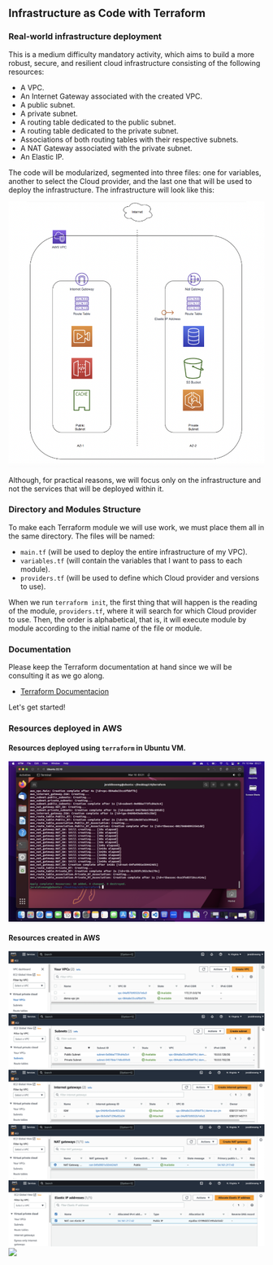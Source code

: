 ## Infrastructure as Code with Terraform

### Real-world infrastructure deployment

This is a medium difficulty mandatory activity, which aims to build a more robust, secure, and resilient cloud infrastructure consisting of the following resources:

- A VPC.
- An Internet Gateway associated with the created VPC.
- A public subnet.
- A private subnet.
- A routing table dedicated to the public subnet.
- A routing table dedicated to the private subnet.
- Associations of both routing tables with their respective subnets.
- A NAT Gateway associated with the private subnet.
- An Elastic IP.

The code will be modularized, segmented into three files: one for variables, another to select the Cloud provider, and the last one that will be used to deploy the infrastructure. The infrastructure will look like this:

![](images/vpc-aws.png)

Although, for practical reasons, we will focus only on the infrastructure and not the services that will be deployed within it.

### Directory and Modules Structure

To make each Terraform module we will use work, we must place them all in the same directory. The files will be named:

- `main.tf` (will be used to deploy the entire infrastructure of my VPC).
- `variables.tf` (will contain the variables that I want to pass to each module).
- `providers.tf` (will be used to define which Cloud provider and versions to use).

When we run `terraform init`, the first thing that will happen is the reading of the module, `providers.tf`, where it will search for which Cloud provider to use. Then, the order is alphabetical, that is, it will execute module by module according to the initial name of the file or module.

### Documentation

Please keep the Terraform documentation at hand since we will be consulting it as we go along.

- [Terraform Documentacion](https://registry.terraform.io/providers/hashicorp/aws/latest/docs)

Let's get started!

### Resources deployed in AWS

#### Resources deployed using `terraform` in Ubuntu VM.
![](images/terraform-apply.png)

#### Resources created in AWS
![](images/demo-aws-vpc.png)
![](images/subnets.png)
![](images/IGT.png)
![](images/nat.png)
![](images/elastic-ip.png)
![](images/secruity-groups.png)



